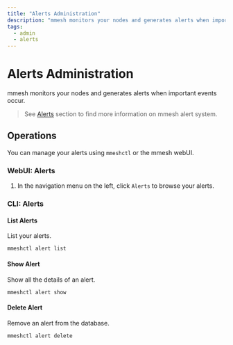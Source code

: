 ```yaml
---
title: "Alerts Administration"
description: "mmesh monitors your nodes and generates alerts when important events occur. Learn how to manage your alerts using mmeshctl or the webUI."
tags:
  - admin
  - alerts
---
```


# Alerts Administration

mmesh monitors your nodes and generates alerts when important events occur.

> See [Alerts](../monitoring/index.md) section to find more information on mmesh alert system.

## Operations

You can manage your alerts using `mmeshctl` or the mmesh webUI.

### WebUI: Alerts

1. In the navigation menu on the left, click `Alerts` to browse your alerts.

### CLI: Alerts

#### List Alerts

List your alerts.

```shell
mmeshctl alert list
```

#### Show Alert

Show all the details of an alert.

```shell
mmeshctl alert show
```

#### Delete Alert

Remove an alert from the database.

```shell
mmeshctl alert delete
```
